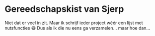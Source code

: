 # Gereedschapskist van Sjerp

Niet dat er veel in zit.
Maar ik schrijf ieder project wéér een lijst met nutsfuncties 😅
Dus als ik die nu eens ga verzamelen... maar hoe dan...
